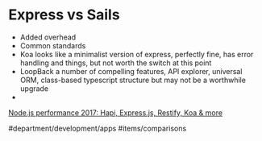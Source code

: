 # Express vs Sails
* Added overhead
* Common standards
* Koa looks like a minimalist version of express, perfectly fine, has error handling and things, but not worth the switch at this point
* LoopBack a number of compelling features, API explorer, universal ORM, class-based typescript structure but may not be a worthwhile upgrade
* 

[Node.js performance 2017: Hapi, Express.js, Restify, Koa & more](https://raygun.com/blog/node-js-performance-2017/)

#department/development/apps
#items/comparisons